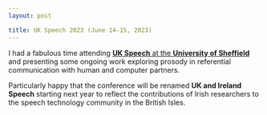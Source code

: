 ```yaml
---
layout: post

title: UK Speech 2023 (June 14-15, 2023)
---
```


I had a fabulous time attending <a href="https://ukspeech2023.sheffield.ac.uk/" target="_blank" rel="noopener"><strong>UK Speech</strong> at the <strong>University of Sheffield</strong></a> and presenting some ongoing work exploring 
prosody in referential communication with human and computer partners.

Particularly happy that the conference will be renamed <strong>UK and Ireland Speech</strong> starting next year to reflect the contributions of Irish 
researchers to the speech technology community in the British Isles.
